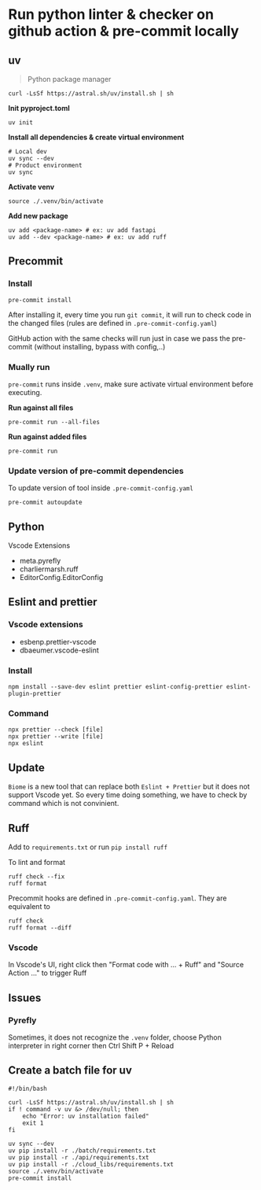 # Run python linter & checker on github action & pre-commit locally

## uv
> Python package manager
```shell
curl -LsSf https://astral.sh/uv/install.sh | sh
```
**Init pyproject.toml**
```shell
uv init
```

**Install all dependencies & create virtual environment**
```shell
# Local dev
uv sync --dev
# Product environment
uv sync
```

**Activate venv**
```shell
source ./.venv/bin/activate
```

**Add new package**
```shell
uv add <package-name> # ex: uv add fastapi
uv add --dev <package-name> # ex: uv add ruff
```

## Precommit
### Install
```shell
pre-commit install
```

After installing it, every time you run `git commit`, it will run to check code in the changed files (rules are defined in `.pre-commit-config.yaml`)

GitHub action with the same checks will run just in case we pass the pre-commit (without installing, bypass with config,..)

### Mually run
`pre-commit` runs inside `.venv`, make sure activate virtual environment before executing.

**Run against all files**
```shell
pre-commit run --all-files
```

**Run against added files**
```shell
pre-commit run
```
### Update version of pre-commit dependencies
To update version of tool inside `.pre-commit-config.yaml`
```shell
pre-commit autoupdate
```

## Python
Vscode Extensions
* meta.pyrefly
* charliermarsh.ruff
* EditorConfig.EditorConfig

## Eslint and prettier
### Vscode extensions
* esbenp.prettier-vscode
* dbaeumer.vscode-eslint

### Install
```shell
npm install --save-dev eslint prettier eslint-config-prettier eslint-plugin-prettier
```

### Command
```shell
npx prettier --check [file]
npx prettier --write [file]
npx eslint
```
## Update
`Biome` is a new tool that can replace both `Eslint + Prettier` but it does not support Vscode yet. So every time doing something, we have to check by command which is not convinient.

## Ruff
Add to `requirements.txt` or run `pip install ruff`

To lint and format
```shell
ruff check --fix
ruff format
```

Precommit hooks are defined in `.pre-commit-config.yaml`. They are equivalent to
```shell
ruff check
ruff format --diff
```
### Vscode
In Vscode's UI, right click then "Format code with ... + Ruff" and "Source Action ..." to trigger Ruff

## Issues

### Pyrefly
Sometimes, it does not recognize the `.venv` folder, choose Python interpreter in right corner then Ctrl Shift P + Reload

## Create a batch file for uv
```shell
#!/bin/bash

curl -LsSf https://astral.sh/uv/install.sh | sh
if ! command -v uv &> /dev/null; then
    echo "Error: uv installation failed"
    exit 1
fi

uv sync --dev
uv pip install -r ./batch/requirements.txt
uv pip install -r ./api/requirements.txt
uv pip install -r ./cloud_libs/requirements.txt
source ./.venv/bin/activate
pre-commit install
```
